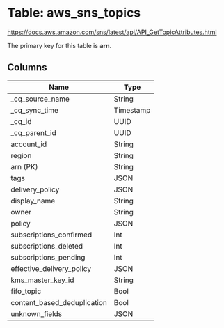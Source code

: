 # Table: aws_sns_topics

https://docs.aws.amazon.com/sns/latest/api/API_GetTopicAttributes.html

The primary key for this table is **arn**.

## Columns

| Name          | Type          |
| ------------- | ------------- |
|_cq_source_name|String|
|_cq_sync_time|Timestamp|
|_cq_id|UUID|
|_cq_parent_id|UUID|
|account_id|String|
|region|String|
|arn (PK)|String|
|tags|JSON|
|delivery_policy|JSON|
|display_name|String|
|owner|String|
|policy|JSON|
|subscriptions_confirmed|Int|
|subscriptions_deleted|Int|
|subscriptions_pending|Int|
|effective_delivery_policy|JSON|
|kms_master_key_id|String|
|fifo_topic|Bool|
|content_based_deduplication|Bool|
|unknown_fields|JSON|